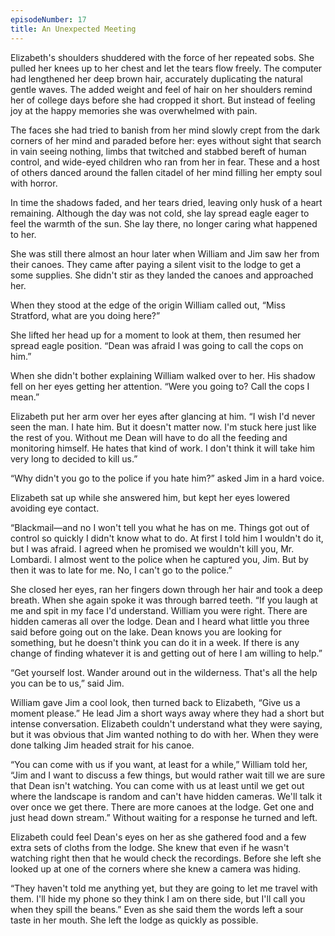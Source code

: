 ```yaml
---
episodeNumber: 17
title: An Unexpected Meeting
---
```


Elizabeth's shoulders shuddered with the force of her repeated sobs.  She pulled her knees up to her chest and let the tears flow freely.  The computer had lengthened her deep brown hair, accurately duplicating the natural gentle waves.  The added weight and feel of hair on her shoulders remind her of  college days before she had cropped it short.  But instead of feeling joy at the happy memories she was overwhelmed with pain. 

The faces she had tried to banish from her mind slowly crept from the dark corners of her mind and paraded before her: eyes without sight that search in vain seeing nothing, limbs that twitched and stabbed bereft of human control, and wide-eyed children who ran from her in fear.  These and a host of others danced around the fallen citadel of her mind filling her empty soul with horror.

In time the shadows faded, and her tears dried, leaving only husk of a heart remaining.  Although the day was not cold, she lay spread eagle eager to feel the warmth of the sun.  She lay there, no longer caring what happened to her. 

She was still there almost an hour later when William and Jim saw her from their canoes.  They came after paying a silent visit to the lodge to get a some supplies.  She didn't stir as they landed the canoes and approached her.

When they stood at the edge of the origin William called out, “Miss Stratford, what are you doing here?”

She lifted her head up for a moment to look at them, then resumed her spread eagle position.  “Dean was afraid I was going to call the cops on him.” 

When she didn't bother explaining William walked over to her.  His shadow fell on her eyes getting her attention. “Were you going to?  Call the cops I mean.”

Elizabeth put her arm over her eyes after glancing at him.  “I wish I'd never seen the man.  I hate him.  But it doesn't matter now.  I'm stuck here just like the rest of you.  Without me Dean will have to do all the feeding and monitoring himself.  He hates that kind of work.  I don't think it will take him very long to decided to kill us.”

“Why didn't you go to the police if you hate him?” asked Jim in a hard voice.

Elizabeth sat up while she answered him, but kept her eyes lowered avoiding eye contact.

“Blackmail—and no I won't tell you what he has on me.  Things got out of control so quickly I didn't know what to do.  At first I told him I wouldn't do it, but I was afraid.  I agreed when he promised we wouldn't kill you, Mr. Lombardi.  I almost went to the police when he captured you, Jim.  But by then it was to late for me.  No, I can't go to the police.”

She closed her eyes, ran her fingers down through her hair and took a deep breath.  When she again spoke it was through barred teeth.  “If you laugh at me and spit in my face I'd understand.  William you were right.  There are hidden cameras all over the lodge.  Dean and I heard what little you three said before going out on the lake.  Dean knows you are looking for something, but he doesn't think you can do it in a week.  If there is any change of finding whatever it is and getting out of here I am willing to help.”

“Get yourself lost.  Wander around out in the wilderness.  That's all the help you can be to us,” said Jim.

William gave Jim a cool look, then turned back to Elizabeth, “Give us a moment please.”  He lead Jim a short ways away where they had a short but intense conversation.  Elizabeth couldn't understand what they were saying, but it was obvious that Jim wanted nothing to do with her.  When they were done talking Jim headed strait for his canoe.

“You can come with us if you want, at least for a while,” William told her,  “Jim and I want to discuss a few things, but would rather wait till we are sure that Dean isn't watching.  You can come with us at least until we get out where the landscape is random and can't have hidden cameras.  We'll talk it over once we get there.  There are more canoes at the lodge. Get one and just head down stream.”  Without waiting for a response he turned and left. 

Elizabeth could feel Dean's eyes on her as she gathered food and a few extra sets of cloths from the lodge.  She knew that even if he wasn't watching right then that he would check the recordings.  Before she left she looked up at one of the corners where she knew a camera was hiding.

“They haven't told me anything yet, but they are going to let me travel with them.  I'll hide my phone so they think I am on there side, but I'll call you when they spill the beans.”
   Even as she said them the words left a sour taste in her mouth.  She left the lodge as quickly as possible.
